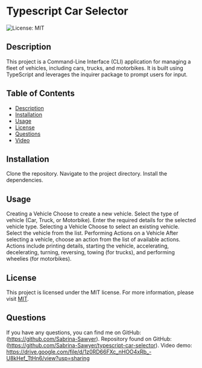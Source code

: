 
# Typescript Car Selector 

![License: MIT](https://img.shields.io/badge/License-MIT-yellow.svg)

## Description
This project is a Command-Line Interface (CLI) application for managing a fleet of vehicles, including cars, trucks, and motorbikes. It is built using TypeScript and leverages the inquirer package to prompt users for input. 

## Table of Contents
- [Description](#description)
- [Installation](#installation)
- [Usage](#usage)
- [License](#license)
- [Questions](#questions)
- [Video](#video)

## Installation
Clone the repository.
Navigate to the project directory.
Install the dependencies.

## Usage
Creating a Vehicle
Choose to create a new vehicle.
Select the type of vehicle (Car, Truck, or Motorbike).
Enter the required details for the selected vehicle type.
Selecting a Vehicle
Choose to select an existing vehicle.
Select the vehicle from the list.
Performing Actions on a Vehicle
After selecting a vehicle, choose an action from the list of available actions.
Actions include printing details, starting the vehicle, accelerating, decelerating, turning, reversing, towing (for trucks), and performing wheelies (for motorbikes).

## License
This project is licensed under the MIT license. For more information, please visit [MIT](https://opensource.org/licenses/MIT).


## Questions
If you have any questions, you can find me on GitHub: (https://github.com/Sabrina-Sawyer). Repository found on GitHub: (https://github.com/Sabrina-Sawyer/typescript-car-selector).
Video demo: https://drive.google.com/file/d/1z0RD66FXc_nHOO4xRb_-U8kHef_TtHn6/view?usp=sharing